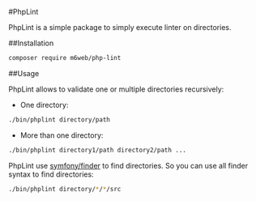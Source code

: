 #PhpLint

PhpLint is a simple package to simply execute linter on directories.

##Installation

```sh
composer require m6web/php-lint
```

##Usage

PhpLint allows to validate one or multiple directories recursively:

* One directory:
```sh
./bin/phplint directory/path
```

* More than one directory:
```sh
./bin/phplint directory1/path directory2/path ...
```

PhpLint use [symfony/finder](http://symfony.com/doc/current/components/finder.html) to
find directories. So you can use all finder syntax to find directories:
```sh
./bin/phplint directory/*/*/src
```
